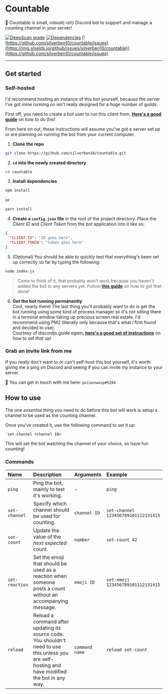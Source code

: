 # Countable

🤖 Countable is small, robust(-ish) Discord bot to support and manage a counting channel in your server!

[![DeepScan grade](https://deepscan.io/api/teams/11357/projects/14263/branches/260846/badge/grade.svg)](https://deepscan.io/dashboard#view=project&tid=11357&pid=14263&bid=260846) [![Dependencies](https://img.shields.io/david/silverben10/countable)](https://david-dm.org/silverben10/countable) [![https://github.com/silverben10/countable/issues](https://img.shields.io/github/issues/silverben10/countable)](https://github.com/silverben10/countable/issues)

---

## Get started

### Self-hosted

I'd recommend hosting an instance of this bot yourself, because the server I've got mine running on isn't really designed for a huge number of guilds.

First off, you need to create a bot user to run this client from. [**Here's a good guide**](https://discordjs.guide/preparations/setting-up-a-bot-application.html) on how to do this!

From here on out, these instructions will assume you've got a server set up or are planning on running the bot from your current computer.

1. **Clone the repo**

```zsh
git clone https://github.com/silverben10/countable.git
```

2. **`cd` into the newly created directory**

```zsh
cd countable
```

3. **Install dependencies**

```zsh
npm install
```

or

```zsh
yarn install
```

4. **Create a `config.json` file** in the root of the project directory. Place the _Client ID_ and _Client Token_ from the bot application into it like so:

```json
{
  "CLIENT_ID": "ID goes here",
  "CLIENT_TOKEN": "token goes here"
}
```

5. (Optional) You should be able to quickly test that everything's been set up correctly so far by typing the following:

```zsh
node index.js
```

> Come to think of it, that probably won't work because you haven't added the bot to any servers yet. Follow [**this guide**](https://discordjs.guide/preparations/adding-your-bot-to-servers.html) on how to get that done!

6. **Get the bot running permanently**  
   Cool, nearly there! The last thing you'll probably want to do is get the bot running using some kind of process manager so it's not sitting there in a terminal window taking up precious screen real estate. I'd recommend using PM2 (literally only because that's what _I_ first found and decided to use).  
   Courtesy of discordjs.guide _again_, [**here's a good set of instructions**](https://discordjs.guide/improving-dev-environment/pm2.html#installation) on how to set _that_ up!

### Grab an invite link from me

If you _really_ don't want to or can't self-host this bot yourself, it's worth giving me a ping on Discord and seeing if you can invite my instance to your server.

💬 You can get in touch with me here: `poisonwasp#5284`

## How to use

The one _essential_ thing you need to do before this bot will work is setup a channel to be used as the counting channel.

Once you've created it, use the following command to set it up:

```
`set-channel <channel ID>
```

This will set the bot watching the channel of your choice, so have fun counting!

### Commands

| Name           | Description                                                                                                                                       | Arguments      | Example                             |
| :------------- | :------------------------------------------------------------------------------------------------------------------------------------------------ | :------------- | :---------------------------------- |
| `ping`         | Ping the bot, mainly to test it's working.                                                                                                        | -              | `ping`                              |
| `set-channel`  | Specify which channel should be used for counting.                                                                                                | `channel ID`   | `set-channel 123456789101112131415` |
| `set-count`    | Update the value of the _next expected_ count.                                                                                                    | `number`       | `set-count 42`                      |
| `set-reaction` | Set the emoji that should be used as a reaction when someone posts a count without an accompanying message.                                       | `emoji ID`     | `set-emoji 123456789101112131415`   |
| `reload`       | Reload a command after updating its source code. You shouldn't need to use this unless you are self-hosting and have modified the bot in any way. | `command name` | `reload set-count`                  |
